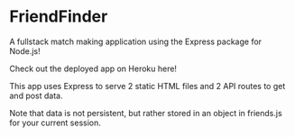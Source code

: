 <h1><strong>FriendFinder</strong></h1>

A fullstack match making application using the Express package for Node.js!

Check out the deployed app on Heroku here!

This app uses Express to serve 2 static HTML files and 2 API routes to get and post data.

Note that data is not persistent, but rather stored in an object in friends.js for your current session.


